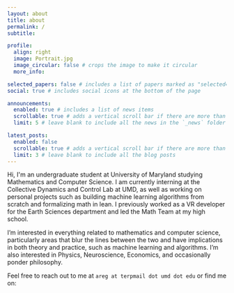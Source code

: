 ```yaml
---
layout: about
title: about
permalink: /
subtitle: 

profile:
  align: right
  image: Portrait.jpg
  image_circular: false # crops the image to make it circular
  more_info: 

selected_papers: false # includes a list of papers marked as "selected={true}"
social: true # includes social icons at the bottom of the page

announcements:
  enabled: true # includes a list of news items
  scrollable: true # adds a vertical scroll bar if there are more than 3 news items
  limit: 5 # leave blank to include all the news in the `_news` folder

latest_posts:
  enabled: false
  scrollable: true # adds a vertical scroll bar if there are more than 3 new posts items
  limit: 3 # leave blank to include all the blog posts
---
```


Hi, I'm an undergraduate student at University of Maryland studying Mathematics and Computer Science. I am currently interning at the Collective Dynamics and Control Lab at UMD, as well as working on personal projects such as building machine learning algorithms from scratch and formalizing math in lean. I previously worked as a VR developer for the Earth Sciences department and led the Math Team at my high school.

I’m interested in everything related to mathematics and computer science, particularly areas that blur the lines between the two and have implications in both theory and practice, such as machine learning and algorithms. I’m also interested in Physics, Neuroscience, Economics, and occasionally ponder philosophy.

Feel free to reach out to me at ```areg at terpmail dot umd dot edu``` or find me on: